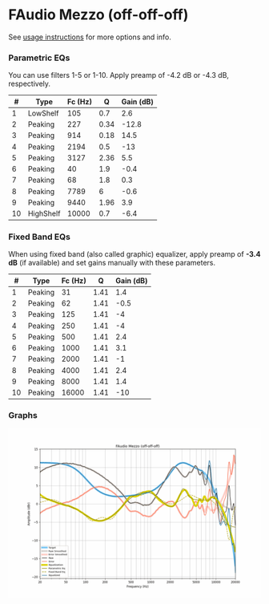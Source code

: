 # FAudio Mezzo (off-off-off)
See [usage instructions](https://github.com/jaakkopasanen/AutoEq#usage) for more options and info.

### Parametric EQs
You can use filters 1-5 or 1-10. Apply preamp of -4.2 dB or -4.3 dB, respectively.

|   # | Type      |   Fc (Hz) |    Q |   Gain (dB) |
|-----|-----------|-----------|------|-------------|
|   1 | LowShelf  |       105 | 0.7  |         2.6 |
|   2 | Peaking   |       227 | 0.34 |       -12.8 |
|   3 | Peaking   |       914 | 0.18 |        14.5 |
|   4 | Peaking   |      2194 | 0.5  |       -13   |
|   5 | Peaking   |      3127 | 2.36 |         5.5 |
|   6 | Peaking   |        40 | 1.9  |        -0.4 |
|   7 | Peaking   |        68 | 1.8  |         0.3 |
|   8 | Peaking   |      7789 | 6    |        -0.6 |
|   9 | Peaking   |      9440 | 1.96 |         3.9 |
|  10 | HighShelf |     10000 | 0.7  |        -6.4 |

### Fixed Band EQs
When using fixed band (also called graphic) equalizer, apply preamp of **-3.4 dB** (if available) and set gains manually with these parameters.

|   # | Type    |   Fc (Hz) |    Q |   Gain (dB) |
|-----|---------|-----------|------|-------------|
|   1 | Peaking |        31 | 1.41 |         1.4 |
|   2 | Peaking |        62 | 1.41 |        -0.5 |
|   3 | Peaking |       125 | 1.41 |        -4   |
|   4 | Peaking |       250 | 1.41 |        -4   |
|   5 | Peaking |       500 | 1.41 |         2.4 |
|   6 | Peaking |      1000 | 1.41 |         3.1 |
|   7 | Peaking |      2000 | 1.41 |        -1   |
|   8 | Peaking |      4000 | 1.41 |         2.4 |
|   9 | Peaking |      8000 | 1.41 |         1.4 |
|  10 | Peaking |     16000 | 1.41 |       -10   |

### Graphs
![](./FAudio%20Mezzo%20(off-off-off).png)
